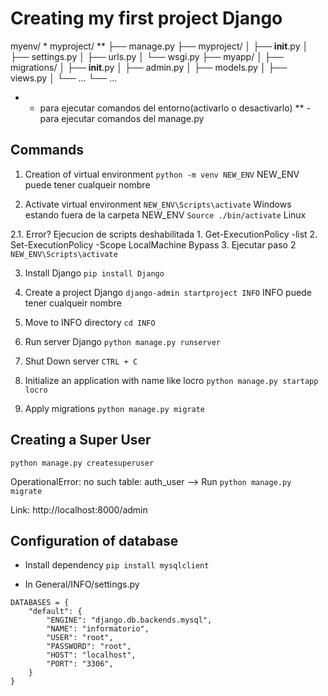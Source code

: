 # Creating my first project Django
myenv/ *
myproject/ **
├── manage.py
├── myproject/
│ ├── __init__.py
│ ├── settings.py
│ ├── urls.py
│ └── wsgi.py
├── myapp/
│ ├── migrations/
│ ├── __init__.py
│ ├── admin.py
│ ├── models.py
│ ├── views.py
│ └── ...
└── ...

* - para ejecutar comandos del entorno(activarlo o desactivarlo)
** - para ejecutar comandos del manage.py

## Commands

1. Creation of virtual environment
`python -m venv NEW_ENV` NEW_ENV puede tener cualqueir nombre

2. Activate virtual environment
`NEW_ENV\Scripts\activate` Windows estando fuera de la carpeta NEW_ENV
`Source ./bin/activate` Linux

2.1. Error? Ejecucion de scripts deshabilitada
    1. Get-ExecutionPolicy -list
    2. Set-ExecutionPolicy -Scope LocalMachine Bypass
    3. Ejecutar paso 2 `NEW_ENV\Scripts\activate`

3. Install Django
`pip install Django`

4. Create a project Django
`django-admin startproject INFO` INFO puede tener cualqueir nombre

5. Move to INFO directory
`cd INFO`

6. Run server Django
`python manage.py runserver`

7. Shut Down server
`CTRL + C`

8. Initialize an application with name like locro
`python manage.py startapp locro`

9. Apply migrations
`python manage.py migrate`

## Creating a Super User
`python manage.py createsuperuser`

OperationalError: no such table: auth_user --> Run `python manage.py migrate`

Link: http://localhost:8000/admin

## Configuration of database

- Install dependency
`pip install mysqlclient`

- In General/INFO/settings.py
```
DATABASES = {
    "default": {
        "ENGINE": "django.db.backends.mysql",
        "NAME": "informatorio",
        "USER": "root",
        "PASSWORD": "root",
        "HOST": "localhost",
        "PORT": "3306",
    }
}
```


